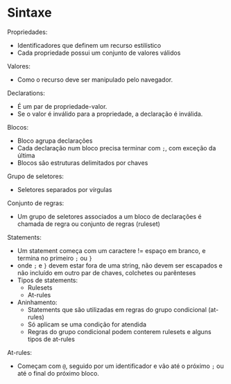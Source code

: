 # Sintaxe

Propriedades:

- Identificadores que definem um recurso estilístico
- Cada propriedade possui um conjunto de valores válidos

Valores:

- Como o recurso deve ser manipulado pelo navegador.

Declarations:

- É um par de propriedade-valor.
- Se o valor é inválido para a propriedade, a declaração é inválida.

Blocos:

- Bloco agrupa declarações
- Cada declaração num bloco precisa terminar com `;`, com exceção da última
- Blocos são estruturas delimitados por chaves

Grupo de seletores:

- Seletores separados por vírgulas

Conjunto de regras:

- Um grupo de seletores associados a um bloco de declarações é chamada de regra ou conjunto de regras (ruleset)

Statements:

- Um statement começa com um caractere != espaço em branco, e termina no primeiro `;` ou `}`
- onde `;` e `}` devem estar fora de uma string, não devem ser escapados e não incluído em outro par de chaves, colchetes ou parênteses
- Tipos de statements:
  - Rulesets
  - At-rules
- Aninhamento:
  - Statements que são utilizadas em regras do grupo condicional (at-rules)
  - Só aplicam se uma condição for atendida
  - Regras do grupo condicional podem conterem rulesets e alguns tipos de at-rules

At-rules:

- Começam com `@`, seguido por um identificador e vão até o próximo `;` ou até o final do próximo bloco.